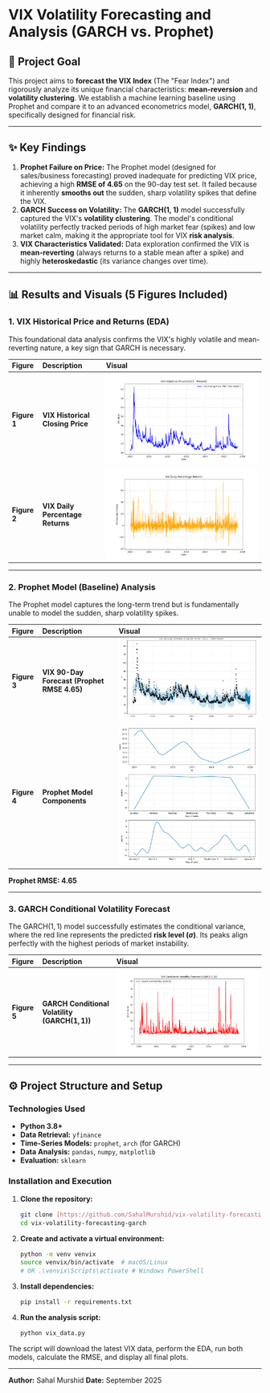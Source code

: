 # VIX Volatility Forecasting and Analysis (GARCH vs. Prophet)

## 🎯 Project Goal

This project aims to **forecast the VIX Index** (The "Fear Index") and rigorously analyze its unique financial characteristics: **mean-reversion** and **volatility clustering**. We establish a machine learning baseline using Prophet and compare it to an advanced econometrics model, **GARCH(1, 1)**, specifically designed for financial risk.

***

## ✨ Key Findings

1.  **Prophet Failure on Price:** The Prophet model (designed for sales/business forecasting) proved inadequate for predicting VIX price, achieving a high **RMSE of 4.65** on the 90-day test set. It failed because it inherently **smooths out** the sudden, sharp volatility spikes that define the VIX.
2.  **GARCH Success on Volatility:** The **GARCH(1, 1)** model successfully captured the VIX's **volatility clustering**. The model's conditional volatility perfectly tracked periods of high market fear (spikes) and low market calm, making it the appropriate tool for VIX **risk analysis**.
3.  **VIX Characteristics Validated:** Data exploration confirmed the VIX is **mean-reverting** (always returns to a stable mean after a spike) and highly **heteroskedastic** (its variance changes over time).

***

## 📊 Results and Visuals (5 Figures Included)

### 1. VIX Historical Price and Returns (EDA)

This foundational data analysis confirms the $\text{VIX}$'s highly volatile and mean-reverting nature, a key sign that $\text{GARCH}$ is necessary.

| Figure | Description | Visual |
| :--- | :--- | :--- |
| **Figure 1** | **VIX Historical Closing Price** | ![VIX Historical Closing Price](images/Figure_1.png) |
| **Figure 2** | **VIX Daily Percentage Returns** | ![VIX Daily Percentage Returns](images/Figure_2.png) |

***

### 2. Prophet Model (Baseline) Analysis

The Prophet model captures the long-term trend but is fundamentally unable to model the sudden, sharp volatility spikes.

| Figure | Description | Visual |
| :--- | :--- | :--- |
| **Figure 3** | **VIX 90-Day Forecast (Prophet RMSE 4.65)** | ![VIX 90-Day Forecast (Prophet RMSE 4.65)](images/Figure_3.png) |
| **Figure 4** | **Prophet Model Components** | ![Prophet Model Components](images/Figure_4.png) |

**Prophet RMSE: 4.65**

***

### 3. GARCH Conditional Volatility Forecast

The $\text{GARCH}(1, 1)$ model successfully estimates the conditional variance, where the red line represents the predicted **risk level ($\sigma$)**. Its peaks align perfectly with the highest periods of market instability.

| Figure | Description | Visual |
| :--- | :--- | :--- |
| **Figure 5** | **GARCH Conditional Volatility ($\text{GARCH}(1, 1)$)** | ![VIX Conditional Volatility (GARCH 1,1)](images/Figure_5.png) |

***

## ⚙️ Project Structure and Setup

### Technologies Used

* **Python 3.8+**
* **Data Retrieval:** `yfinance`
* **Time-Series Models:** `prophet`, `arch` (for $\text{GARCH}$)
* **Data Analysis:** `pandas`, `numpy`, `matplotlib`
* **Evaluation:** `sklearn`

### Installation and Execution

1.  **Clone the repository:**
    ```bash
    git clone [https://github.com/SahalMurshid/vix-volatility-forecasting-garch.git](https://github.com/SahalMurshid/vix-volatility-forecasting-garch.git)
    cd vix-volatility-forecasting-garch
    ```
2.  **Create and activate a virtual environment:**
    ```bash
    python -m venv venvix
    source venvix/bin/activate  # macOS/Linux
    # OR .\venvix\Scripts\activate # Windows PowerShell
    ```
3.  **Install dependencies:**
    ```bash
    pip install -r requirements.txt
    ```
4.  **Run the analysis script:**
    ```bash
    python vix_data.py
    ```
The script will download the latest VIX data, perform the EDA, run both models, calculate the RMSE, and display all final plots.

---
**Author:** Sahal Murshid
**Date:** September 2025
```eof